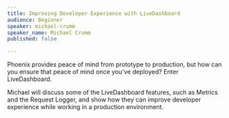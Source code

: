 ```yaml
---
title: Improving Developer Experience with LiveDashboard
audience: Beginner
speaker: michael-crumm
speaker_name: Michael Crumm
published: false

---
```

Phoenix provides peace of mind from prototype to production, but how can you ensure that peace of mind once you've deployed? Enter LiveDashboard.

Michael will discuss some of the LiveDashboard features, such as Metrics and the Request Logger, and show how they can improve developer experience while working in a production environment.